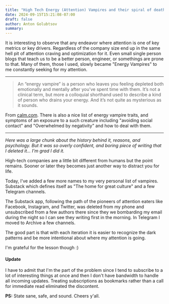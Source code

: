 ```yaml
---
title: "High Tech Energy (Attention) Vampires and their spiral of death and destruction"
date: 2024-09-15T15:21:08-07:00
draft: false
author: Anton Golubtsov
summary:
---
```


It is interesting to observe that any endeavor where attention is one of key metrics or key drivers.
Regardless of the company size end up in the same hell pit of attention craving and optimization for
it. Even small single person blogs that teach us to be a better person, engineer, or somethings
are prone to that. Many of them, those I used, slowly became "Energy Vampires" to me constantly
seeking for my attention.

---

> An “energy vampire” is a person who leaves you feeling depleted both emotionally and mentally after you’ve spent time with them. It’s not a clinical term, but more a colloquial shorthand used to describe a kind of person who drains your energy. And it’s not quite as mysterious as it sounds.

From [calm.com](https://www.calm.com/blog/energy-vampire). There is also a nice list
of energy vampire traits, and symptoms of an exposure to a such creature including
"avoiding social contact" and "Overwhelmed by negativity" and how to deal with them.

---

_Here was a large chunk about the history behind it, reasons, and psychology.
But it was so overly confident, and boring piece of writing that I deleted it... I'm grad I did it._

High-tech companies are a little bit different from humans but the point remains.
Sooner or later they becomes just another way to distract you for life.

Today, I've added a few more names to my very personal list of vampires.
Substack which defines itself as "The home for great culture" and a few Telegram channels.

The Substack app, following the path of the pioneers of attention eaters like Facebook, Instagram, and Twitter, was deleted from my phone and unsubscribed from a few authors there since they we bombarding my email during the night so I can see they writing first in the morning. In Telegram I moved to Archive a few channels.

The good part is that with each iteration it is easier to recognize the dark patterns
and be more intentional about where my attention is going.

I'm grateful for the lesson though :)

#### Update
I have to admit that I'm the part of the problem since I tend to subscribe to a lot of interesting
things at once and then I don't have bandwidth to handle all incoming updates.
Treating subscriptions as bookmarks rather than a call for immediate read eliminated the discontent.

**PS:** State sane, safe, and sound. Cheers y'all.

